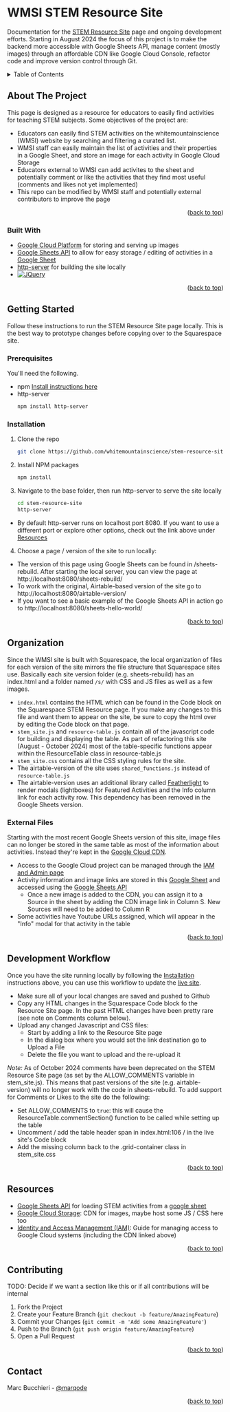 # WMSI STEM Resource Site

Documentation for the [STEM Resource Site](https://william-church.squarespace.com/stem-resource-site) page and ongoing development efforts. Starting in August 2024 the focus of this project is to make the backend more accessible with Google Sheets API, manage content (mostly images) through an affordable CDN like Google Cloud Console, refactor code and improve version control through Git.

<!-- TABLE OF CONTENTS -->
<details>
  <summary>Table of Contents</summary>
  <ol>
    <li>
      <a href="#about-the-project">About The Project</a>
      <ul>
        <li><a href="#built-with">Built With</a></li>
      </ul>
    </li>
    <li>
      <a href="#getting-started">Getting Started</a>
      <ul>
        <li><a href="#prerequisites">Prerequisites</a></li>
        <li><a href="#installation">Installation</a></li>
      </ul>
    </li>
    <li><a href="#organization">Organization</a></li>
    <li><a href="#resources">Resources</a></li>
    <li><a href="#development-workflow">Development Workflow</a></li>
    <li><a href="#contributing">Contributing</a></li>
    <li><a href="#license">License</a></li>
    <li><a href="#contact">Contact</a></li>
    <li><a href="#acknowledgments">Acknowledgments</a></li>
  </ol>
</details>

<!-- ABOUT THE PROJECT -->

## About The Project

This page is designed as a resource for educators to easily find activities for teaching STEM subjects. Some objectives of the project are:

- Educators can easily find STEM activities on the whitemountainscience (WMSI) website by searching and filtering a curated list.
- WMSI staff can easily maintain the list of activities and their properties in a Google Sheet, and store an image for each activity in Google Cloud Storage
- Educators external to WMSI can add activites to the sheet and potentially comment or like the activities that they find most useful (comments and likes not yet implemented)
- This repo can be modified by WMSI staff and potentially external contributors to improve the page

<p align="right">(<a href="#readme-top">back to top</a>)</p>

### Built With

- [Google Cloud Platform](https://console.cloud.google.com/welcome?project=resource-table) for storing and serving up images
- [Google Sheets API](https://developers.google.com/sheets/api/guides/concepts) to allow for easy storage / editing of activities in a [Google Sheet](https://docs.google.com/spreadsheets/d/1091aKcZE0vCAWYMJHNxil81aY9n8EEszqzzGcTjUp7I)
- [http-server](https://www.npmjs.com/package/http-server) for building the site locally
- [![JQuery][JQuery.com]][JQuery-url]

<p align="right">(<a href="#readme-top">back to top</a>)</p>

<!-- GETTING STARTED -->

## Getting Started

Follow these instructions to run the STEM Resource Site page locally. This is the best way to prototype changes before copying over to the Squarespace site.

### Prerequisites

You'll need the following.

- npm
  [Install instructions here](https://nodejs.org/en/download/package-manager)
- http-server
  ```sh
  npm install http-server
  ```

### Installation

1. Clone the repo
   ```sh
   git clone https://github.com/whitemountainscience/stem-resource-site.git
   ```
2. Install NPM packages
   ```sh
   npm install
   ```
   <!-- 3. Enter your API in `config.js`
      ```js
      const API_KEY = 'ENTER YOUR API';
      ``` -->
3. Navigate to the base folder, then run http-server to serve the site locally
   ```sh
   cd stem-resource-site
   http-server
   ```

- By default http-server runs on localhost port 8080. If you want to use a different port or explore other options, check out the link above under <a href="#resources">Resources</a>

4. Choose a page / version of the site to run locally:

- The version of this page using Google Sheets can be found in /sheets-rebuild. After starting the local server, you can view the page at http://localhost:8080/sheets-rebuild/
- To work with the original, Airtable-based version of the site go to http://localhost:8080/airtable-version/
- If you want to see a basic example of the Google Sheets API in action go to http://localhost:8080/sheets-hello-world/

<p align="right">(<a href="#readme-top">back to top</a>)</p>

<!-- Organization -->

## Organization

Since the WMSI site is built with Squarespace, the local organization of files for each version of the site mirrors the file structure that Squarespace sites use. Basically each site version folder (e.g. sheets-rebuild) has an index.html and a folder named `/s/` with CSS and JS files as well as a few images.

- `index.html` contains the HTML which can be found in the Code block on the Squarespace STEM Resource page. If you make any changes to this file and want them to appear on the site, be sure to copy the html over by editing the Code block on that page.
- `stem_site.js` and `resource-table.js` contain all of the javascript code for building and displaying the table. As part of refactoring this site (August - October 2024) most of the table-specific functions appear within the ResourceTable class in resource-table.js
- `stem_site.css` contains all the CSS styling rules for the site.
- The airtable-version of the site uses `shared_functions.js` instead of `resource-table.js`
- The airtable-version uses an additional library called [Featherlight](https://github.com/noelboss/featherlight) to render modals (lightboxes) for Featured Activities and the Info column link for each activity row. This dependency has been removed in the Google Sheets version.

### External Files

Starting with the most recent Google Sheets version of this site, image files can no longer be stored in the same table as most of the information about activities. Instead they're kept in the [Google Cloud CDN](https://console.cloud.google.com/storage/browser/_details/resource-site-testing/activity-images/wmsi-octopus.png;tab=live_object?project=resource-table).

- Access to the Google Cloud project can be managed through the [IAM and Admin page](https://console.cloud.google.com/iam-admin/iam?_ga=2.221578335.67039758.1723830160-721416152.1723659175&project=resource-table&supportedpurview=project,folder,organizationId)
- Activity information and image links are stored in this [Google Sheet](https://docs.google.com/spreadsheets/d/1091aKcZE0vCAWYMJHNxil81aY9n8EEszqzzGcTjUp7I/edit?gid=0#gid=0) and accessed using the [Google Sheets API](https://developers.google.com/sheets/api/guides/concepts)
  - Once a new image is added to the CDN, you can assign it to a Source in the sheet by adding the CDN image link in Column S. New Sources will need to be added to Column R
- Some activities have Youtube URLs assigned, which will appear in the "Info" modal for that activity in the table

<p align="right">(<a href="#readme-top">back to top</a>)</p>

<!-- Development -->

## Development Workflow

Once you have the site running locally by following the <a href="#installation">Installation</a> instructions above, you can use this workflow to update the [live site](https://whitemountainscience.org/stem-resource-site).

- Make sure all of your local changes are saved and pushed to Github
- Copy any HTML changes in the Squarespace Code block fo the Resource Site page. In the past HTML changes have been pretty rare (see note on Comments column below).
- Upload any changed Javascript and CSS files:
  - Start by adding a link to the Resource Site page
  - In the dialog box where you would set the link destination go to Upload a File
  - Delete the file you want to upload and the re-upload it

_Note:_ As of October 2024 comments have been deprecated on the STEM Resource Site page (as set by the ALLOW_COMMENTS variable in stem_site.js). This means that past versions of the site (e.g. airtable-version) will no longer work with the code in sheets-rebuild. To add support for Comments or Likes to the site do the following:

- Set ALLOW_COMMENTS to `true`: this will cause the ResourceTable.commentSection() function to be called while setting up the table
- Uncomment / add the table header span in index.html:106 / in the live site's Code block
- Add the missing column back to the .grid-container class in stem_site.css

<p align="right">(<a href="#readme-top">back to top</a>)</p>

<!-- Resources -->

## Resources

- [Google Sheets API](https://developers.google.com/sheets/api/reference/rest) for loading STEM activities from a [google sheet](https://docs.google.com/spreadsheets/d/1091aKcZE0vCAWYMJHNxil81aY9n8EEszqzzGcTjUp7I/edit?gid=0#gid=0)
- [Google Cloud Storage](<https://console.cloud.google.com/storage/browser/resource-site-testing/activity-images;tab=objects?project=resource-table&pageState=(%22StorageObjectListTable%22:(%22f%22:%22%255B%255D%22))&prefix=&forceOnObjectsSortingFiltering=false>): CDN for images, maybe host some JS / CSS here too
- [Identity and Access Management (IAM)](https://cloud.google.com/iam/docs/granting-changing-revoking-access?sjid=9343487874145327148-NC&visit_id=638595002240973899-2084674553&rd=1): Guide for managing access to Google Cloud systems (including the CDN linked above)

<p align="right">(<a href="#readme-top">back to top</a>)</p>

<!-- CONTRIBUTING -->

## Contributing

TODO: Decide if we want a section like this or if all contributions will be internal

1. Fork the Project
2. Create your Feature Branch (`git checkout -b feature/AmazingFeature`)
3. Commit your Changes (`git commit -m 'Add some AmazingFeature'`)
4. Push to the Branch (`git push origin feature/AmazingFeature`)
5. Open a Pull Request

<p align="right">(<a href="#readme-top">back to top</a>)</p>

<!-- CONTACT -->

## Contact

Marc Bucchieri - [@marqode](https://github.com/marqode)

<p align="right">(<a href="#readme-top">back to top</a>)</p>

<!-- MARKDOWN LINKS & IMAGES -->
<!-- https://www.markdownguide.org/basic-syntax/#reference-style-links -->

[contributors-shield]: https://img.shields.io/github/contributors/github_username/repo_name.svg?style=for-the-badge
[contributors-url]: https://github.com/github_username/repo_name/graphs/contributors
[forks-shield]: https://img.shields.io/github/forks/github_username/repo_name.svg?style=for-the-badge
[forks-url]: https://github.com/github_username/repo_name/network/members
[stars-shield]: https://img.shields.io/github/stars/github_username/repo_name.svg?style=for-the-badge
[stars-url]: https://github.com/github_username/repo_name/stargazers
[issues-shield]: https://img.shields.io/github/issues/github_username/repo_name.svg?style=for-the-badge
[issues-url]: https://github.com/github_username/repo_name/issues
[license-shield]: https://img.shields.io/github/license/github_username/repo_name.svg?style=for-the-badge
[license-url]: https://github.com/github_username/repo_name/blob/master/LICENSE.txt
[linkedin-shield]: https://img.shields.io/badge/-LinkedIn-black.svg?style=for-the-badge&logo=linkedin&colorB=555
[linkedin-url]: https://linkedin.com/in/linkedin_username
[product-screenshot]: images/screenshot.png
[JQuery.com]: https://img.shields.io/badge/jQuery-0769AD?style=for-the-badge&logo=jquery&logoColor=white
[JQuery-url]: https://jquery.com
